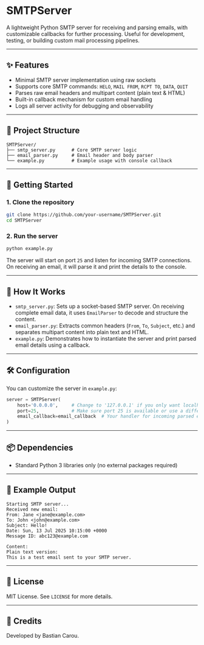 # SMTPServer

A lightweight Python SMTP server for receiving and parsing emails, with customizable callbacks for further processing. Useful for development, testing, or building custom mail processing pipelines.

---

## ✨ Features

- Minimal SMTP server implementation using raw sockets
- Supports core SMTP commands: `HELO`, `MAIL FROM`, `RCPT TO`, `DATA`, `QUIT`
- Parses raw email headers and multipart content (plain text & HTML)
- Built-in callback mechanism for custom email handling
- Logs all server activity for debugging and observability

---

## 📁 Project Structure

```
SMTPServer/
├── smtp_server.py      # Core SMTP server logic
├── email_parser.py     # Email header and body parser
└── example.py          # Example usage with console callback
```

---

## 🚀 Getting Started

### 1. Clone the repository

```bash
git clone https://github.com/your-username/SMTPServer.git
cd SMTPServer
```

### 2. Run the server

```bash
python example.py
```

The server will start on port `25` and listen for incoming SMTP connections. On receiving an email, it will parse it and print the details to the console.

---

## 🧠 How It Works

- `smtp_server.py`: Sets up a socket-based SMTP server. On receiving complete email data, it uses `EmailParser` to decode and structure the content.
- `email_parser.py`: Extracts common headers (`From`, `To`, `Subject`, etc.) and separates multipart content into plain text and HTML.
- `example.py`: Demonstrates how to instantiate the server and print parsed email details using a callback.

---

## 🛠️ Configuration

You can customize the server in `example.py`:

```python
server = SMTPServer(
    host='0.0.0.0',     # Change to '127.0.0.1' if you only want localhost access
    port=25,            # Make sure port 25 is available or use a different one
    email_callback=email_callback  # Your handler for incoming parsed emails
)
```

---

## 📦 Dependencies

- Standard Python 3 libraries only (no external packages required)

---

## 🧪 Example Output

```
Starting SMTP server...
Received new email:
From: Jane <jane@example.com>
To: John <john@example.com>
Subject: Hello!
Date: Sun, 13 Jul 2025 10:15:00 +0000
Message ID: abc123@example.com

Content:
Plain text version:
This is a test email sent to your SMTP server.
```

---

## 📜 License

MIT License. See `LICENSE` for more details.

---

## 🙌 Credits

Developed by Bastian Carou.
